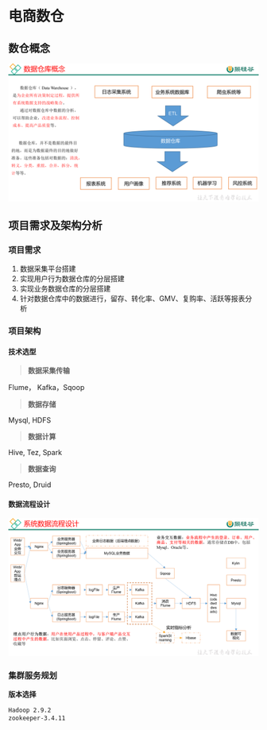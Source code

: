 # 电商数仓

## 数仓概念

![](./doc/01.png)

## 项目需求及架构分析

### 项目需求

1. 数据采集平台搭建
2. 实现用户行为数据仓库的分层搭建
3. 实现业务数据仓库的分层搭建
4. 针对数据仓库中的数据进行，留存、转化率、GMV、复购率、活跃等报表分析

### 项目架构

#### 技术选型

> **数据采集传输**

Flume， Kafka，Sqoop

> **数据存储**

Mysql, HDFS

> **数据计算**

Hive, Tez, Spark

> **数据查询**

Presto, Druid

#### 数据流程设计

![](./doc/02.png)

### 集群服务规划

**版本选择**

```
Hadoop 2.9.2
zookeeper-3.4.11

```





